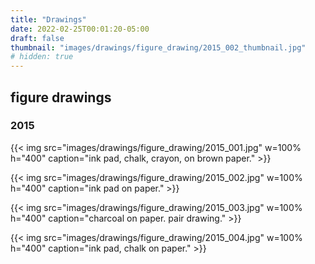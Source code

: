 ```yaml
---
title: "Drawings"
date: 2022-02-25T00:01:20-05:00
draft: false
thumbnail: "images/drawings/figure_drawing/2015_002_thumbnail.jpg"
# hidden: true
---
```


## figure drawings

### 2015

{{< img src="images/drawings/figure_drawing/2015_001.jpg" w=100% h="400" caption="ink pad, chalk, crayon, on brown paper." >}}

{{< img src="images/drawings/figure_drawing/2015_002.jpg" w=100% h="400" caption="ink pad on paper." >}}

{{< img src="images/drawings/figure_drawing/2015_003.jpg" w=100% h="400" caption="charcoal on paper. pair drawing." >}}

{{< img src="images/drawings/figure_drawing/2015_004.jpg" w=100% h="400" caption="ink pad, chalk on paper." >}}
